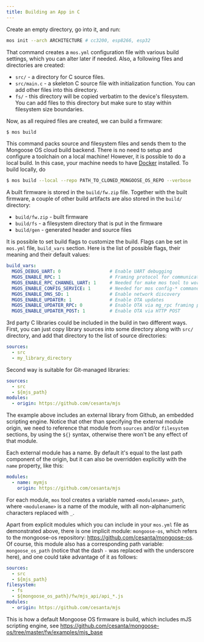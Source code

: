 ```yaml
---
title: Building an App in C
---
```


Create an empty directory, go into it, and run:

```bash
mos init --arch ARCHITECTURE # cc3200, esp8266, esp32
```

That command creates a `mos.yml` configuration file with various
build settings, which you can alter later if needed. Also, a following
files and directories are created:

  - `src/`  - a directory for C source files.
  - `src/main.c` - a skeleton C source file with initialization function. You
    can add other files into this directory.
  - `fs/` - this directory will be copied verbatim to the device's
    filesystem. You can add files to this directory but make sure to stay
    within filesystem size boundaries.

Now, as all required files are created, we can build a firmware:

```sh
$ mos build
```

This command packs source and filesystem files and sends them to the
Mongoose OS cloud build backend. There is no need to setup and configure a
toolchain on a local machine! However, it is possible to do a local build.
In this case, your machine needs to have [Docker](https://www.docker.com/)
installed. To build locally, do

```sh
$ mos build --local --repo PATH_TO_CLONED_MONGOOSE_OS_REPO --verbose
```

A built firmware is stored in
the `build/fw.zip` file. Together with the built firmware, a couple of
other build artifacts are also stored in the `build/` directory:

- `build/fw.zip` - built firmware
- `build/fs` - a filesystem directory that is put in the firmware
- `build/gen` - generated header and source files

It is possible to set build flags to customize the build. Flags can be set
in `mos.yml` file, `build_vars` section. Here is the list of possible
flags, their meaning and their default values:

```yaml
build_vars:
  MGOS_DEBUG_UART: 0                  # Enable UART debugging
  MGOS_ENABLE_RPC: 1                  # Framing protocol for communication.
  MGOS_ENABLE_RPC_CHANNEL_UART: 1     # Needed for make mos tool to work.
  MGOS_ENABLE_CONFIG_SERVICE: 1       # Needed for mos config-* commands to work
  MGOS_ENABLE_DNS_SD: 1               # Enable network discovery
  MGOS_ENABLE_UPDATER: 1              # Enable OTA updates
  MGOS_ENABLE_UPDATER_RPC: 0          # Enable OTA via mg_rpc framing protocol
  MGOS_ENABLE_UPDATER_POST: 1         # Enable OTA via HTTP POST
```

3rd party C libraries could be included in the build in two different ways.
First, you can just copy library sources into some directory along with
`src/` directory, and add that directory to the list of source directories:

```yaml
sources:
  - src
  - my_library_directory
```

Second way is suitable for Git-managed libraries:

```yaml
sources:
  - src
  - ${mjs_path}
modules:
  - origin: https://github.com/cesanta/mjs
```

The example above includes an external library from Github, an embedded
scripting engine. Notice that other than specifying the external module origin,
we need to reference that module from `sources` and/or `filesystem` sections,
by using the `${}` syntax, otherwise there won't be any effect of that module.

Each external module has a name. By default it's equal to the last path
component of the origin, but it can also be overridden explicitly with the
`name` property, like this:

```yaml
modules:
  - name: mymjs
    origin: https://github.com/cesanta/mjs
```

For each module, `mos` tool creates a variable named `<modulename>_path`, where
`<modulename>` is a name of the module, with all non-alphanumeric characters
replaced with `_`.

Apart from explicit modules which you can include in your `mos.yml` file as
demonstrated above, there is one implicit module: `mongoose-os`, which refers
to the mongoose-os repository: https://github.com/cesanta/mongoose-os. Of
course, this module also has a corresponding path variable: `mongoose_os_path`
(notice that the dash `-` was replaced with the underscore here), and one could
take advantage of it as follows:

```yaml
sources:
  - src
  - ${mjs_path}
filesystem:
  - fs
  - ${mongoose_os_path}/fw/mjs_api/api_*.js
modules:
  - origin: https://github.com/cesanta/mjs
```

This is how a default Mongoose OS firmware is build, which includes mJS
scripting engine, see
https://github.com/cesanta/mongoose-os/tree/master/fw/examples/mjs_base 
